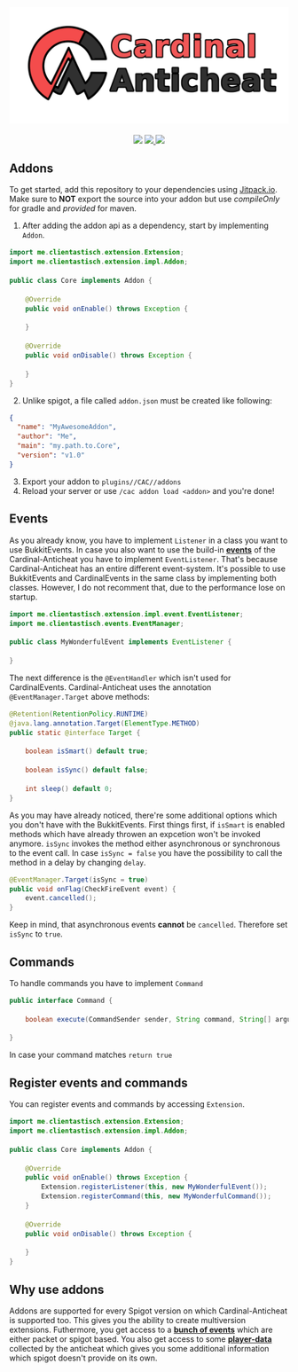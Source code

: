 <div align="center">
    <img src="https://raw.githubusercontent.com/micartey/Cardinal-Anticheat/master/images/banner.png" />
</div>

<br />

<div align="center">
    <img
        src="https://img.shields.io/badge/Written%20in-java-%23EF4041?style=for-the-badge"
        height="30"
    />
    <a href="https://discord.gg/fxTn7v8">
        <img 
            src="https://img.shields.io/discord/647922123192533022?color=212121&label=Discord&logo=discord&logoColor=212121&style=for-the-badge"
            height="30"
        />
    </a>
    <a href="https://cardinalanticheat.github.io/addon-api/docs" target="_blank">
        <img
            src="https://img.shields.io/badge/javadoc-reference-5272B4.svg?style=for-the-badge"
            height="30"
        />
    </a>
</div>

## Addons

To get started, add this repository to your dependencies using [Jitpack.io](https://jitpack.io/#cardinalanticheat/addon-api/master-SNAPSHOT).
Make sure to **NOT** export the source into your addon but use *compileOnly* for gradle and *provided* for maven.

1. After adding the addon api as a dependency, start by implementing `Addon`.
 
```java
import me.clientastisch.extension.Extension;
import me.clientastisch.extension.impl.Addon;

public class Core implements Addon {

    @Override
    public void onEnable() throws Exception {

    }

    @Override
    public void onDisable() throws Exception {

    }
}
```

2. Unlike spigot, a file called `addon.json` must be created like following:

```json
{
  "name": "MyAwesomeAddon",
  "author": "Me",
  "main": "my.path.to.Core",
  "version": "v1.0"
}
```

3. Export your addon to `plugins//CAC//addons`
4. Reload your server or use `/cac addon load <addon>` and you're done!

## Events

As you already know, you have to implement `Listener` in a class you want to use BukkitEvents. In case you also want to use the build-in [**events**](https://cardinalanticheat.github.io/addon-api/docs/me/clientastisch/events/event/Event.html) of the Cardinal-Anticheat you have to implement `EventListener`. That's because Cardinal-Anticheat has an entire different event-system. It's possible to use BukkitEvents and CardinalEvents in the same class by implementing both classes. However, I do not recomment that, due to the performance lose on startup.

```java
import me.clientastisch.extension.impl.event.EventListener;
import me.clientastisch.events.EventManager;

public class MyWonderfulEvent implements EventListener {

}
```

The next difference is the `@EventHandler` which isn't used for CardinalEvents. Cardinal-Anticheat uses the annotation `@EventManager.Target` above methods:

```java
@Retention(RetentionPolicy.RUNTIME)
@java.lang.annotation.Target(ElementType.METHOD)
public static @interface Target {

    boolean isSmart() default true;

    boolean isSync() default false;

    int sleep() default 0;
}
```

As you may have already noticed, there're some additional options which you don't have with the BukkitEvents.
First things first, if `isSmart` is enabled methods which have already throwen an expcetion won't be invoked anymore. `isSync` invokes the method either asynchronous or synchronous to the event call. In case `isSync = false` you have the possibility to call the method in a delay by changing `delay`.

```java
@EventManager.Target(isSync = true)
public void onFlag(CheckFireEvent event) {
    event.cancelled();
}
```

Keep in mind, that asynchronous events **cannot** be `cancelled`. Therefore set `isSync` to `true`.

## Commands

To handle commands you have to implement `Command`

```java
public interface Command {

    boolean execute(CommandSender sender, String command, String[] arguments, String raw);

}
```

In case your command matches `return true`



## Register events and commands

You can register events and commands by accessing `Extension`.

```java
import me.clientastisch.extension.Extension;
import me.clientastisch.extension.impl.Addon;

public class Core implements Addon {

    @Override
    public void onEnable() throws Exception {
        Extension.registerListener(this, new MyWonderfulEvent());
        Extension.registerCommand(this, new MyWonderfulCommand());
    }

    @Override
    public void onDisable() throws Exception {

    }
}
```

## Why use addons

Addons are supported for every Spigot version on which Cardinal-Anticheat is supported too. This gives you the ability to create multiversion extensions. Futhermore, you get access to a [**bunch of events**](https://cardinalanticheat.github.io/addon-api/docs/allclasses.html) which are either packet or spigot based. You also get access to some [**player-data**](https://cardinalanticheat.github.io/addon-api/docs/me/clientastisch/controller/PlayerController.html) collected by the anticheat which gives you some additional information which spigot doesn't provide on its own.
